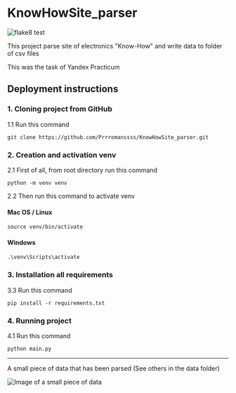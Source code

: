 # KnowHowSite_parser

![flake8 test](https://github.com/Prrromanssss/KnowHowSite_parser/actions/workflows/python-package.yml/badge.svg)

This project parse site of electronics "Know-How" and write data to folder of csv files

This was the task of Yandex Practicum

## Deployment instructions


### 1. Cloning project from GitHub

1.1 Run this command
```commandline
git clone https://github.com/Prrromanssss/KnowHowSite_parser.git
```

### 2. Creation and activation venv

2.1 First of all, from root directory run this command
```commandline
python -m venv venv
```
2.2 Then run this command to activate venv
#### Mac OS / Linux
```commandline
source venv/bin/activate
```
#### Windows
```commandline
.\venv\Scripts\activate
```

### 3. Installation all requirements

3.3 Run this command 
```commandline
pip install -r requirements.txt
```


### 4. Running project

4.1 Run this command
```commandline
python main.py
```

***

A small piece of data that has been parsed
(See others in the data folder)

![Image of a small piece of data](https://github.com/Prrromanssss/KnowHowSite_parser/raw/main/media/data_image.png)
